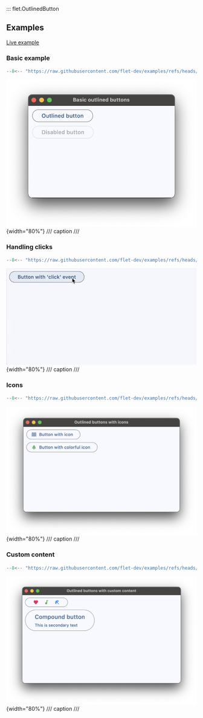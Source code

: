 ::: flet.OutlinedButton

## Examples

[Live example](https://flet-controls-gallery.fly.dev/buttons/outlinedbutton)

### Basic example

```python
--8<-- "https://raw.githubusercontent.com/flet-dev/examples/refs/heads/v1-docs/python/controls/buttons/outlined-button/basic.py"
```

![basic](https://raw.githubusercontent.com/flet-dev/examples/v1-docs/python/controls/buttons/outlined-button/media/basic.png){width="80%"}
/// caption
///

### Handling clicks

```python
--8<-- "https://raw.githubusercontent.com/flet-dev/examples/refs/heads/v1-docs/python/controls/buttons/outlined-button/handling-clicks.py"
```

![handling-clicks](https://raw.githubusercontent.com/flet-dev/examples/v1-docs/python/controls/buttons/outlined-button/media/handling-clicks.gif){width="80%"}
/// caption
///

### Icons

```python
--8<-- "https://raw.githubusercontent.com/flet-dev/examples/refs/heads/v1-docs/python/controls/buttons/outlined-button/icons.py"
```

![icons](https://raw.githubusercontent.com/flet-dev/examples/v1-docs/python/controls/buttons/outlined-button/media/icons.png){width="80%"}
/// caption
///

### Custom content 

```python
--8<-- "https://raw.githubusercontent.com/flet-dev/examples/refs/heads/v1-docs/python/controls/buttons/outlined-button/custom-content.py"
```

![custom-content](https://raw.githubusercontent.com/flet-dev/examples/v1-docs/python/controls/buttons/outlined-button/media/custom-content.png){width="80%"}
/// caption
///